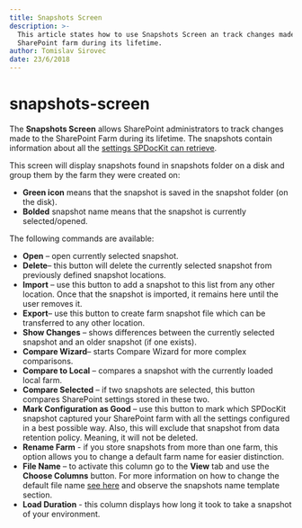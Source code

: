 ```yaml
---
title: Snapshots Screen
description: >-
  This article states how to use Snapshots Screen an track changes made to your
  SharePoint farm during its lifetime.
author: Tomislav Sirovec
date: 23/6/2018
---
```


# snapshots-screen

The **Snapshots Screen** allows SharePoint administrators to track changes made to the SharePoint Farm during its lifetime. The snapshots contain information about all the [settings SPDocKit can retrieve](snapshots-screen.md#internal/how-to/create-snapshot/).

This screen will display snapshots found in snapshots folder on a disk and group them by the farm they were created on:

* **Green icon** means that the snapshot is saved in the snapshot folder \(on the disk\).
* **Bolded** snapshot name means that the snapshot is currently selected/opened. 

The following commands are available:

* **Open** – open currently selected snapshot.
* **Delete**– this button will delete the currently selected snapshot from previously defined snapshot locations.
* **Import** – use this button to add a snapshot to this list from any other location. Once that the snapshot is imported, it remains here until the user removes it.
* **Export**– use this button to create farm snapshot file which can be transferred to any other location. 
* **Show Changes** – shows differences between the currently selected snapshot and an older snapshot \(if one exists\).
* **Compare Wizard**– starts Compare Wizard for more complex comparisons.
* **Compare to Local** – compares a snapshot with the currently loaded local farm.
* **Compare Selected**  – if two snapshots are selected, this button compares SharePoint settings stored in these two.
* **Mark Configuration as Good** – use this button to mark which SPDocKit snapshot captured your SharePoint farm with all the settings configured in a best possible way. Also, this will exclude that snapshot from data retention policy. Meaning, it will not be deleted.
* **Rename Farm** - if you store snapshots from more than one farm, this option allows you to change a default farm name for easier distinction. 
* **File Name** – to activate this column go to the **View** tab and use the **Choose Columns** button. For more information on how to change the default file name [see here](snapshots-screen.md#internal/get-to-know-spdockit/backstage-screen/options-wizard#snapshot-options) and observe the snapshots name template section.
* **Load Duration** - this column displays how long it took to take a snapshot of your environment.

